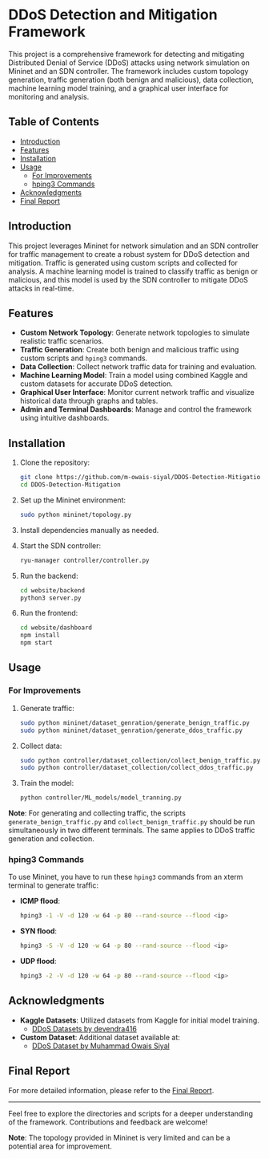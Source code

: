 # DDoS Detection and Mitigation Framework

This project is a comprehensive framework for detecting and mitigating Distributed Denial of Service (DDoS) attacks using network simulation on Mininet and an SDN controller. The framework includes custom topology generation, traffic generation (both benign and malicious), data collection, machine learning model training, and a graphical user interface for monitoring and analysis.

## Table of Contents
- [Introduction](#introduction)
- [Features](#features)
- [Installation](#installation)
- [Usage](#usage)
  - [For Improvements](#for-improvements)
  - [hping3 Commands](#hping3-commands)
- [Acknowledgments](#acknowledgments)
- [Final Report](#final-report)

## Introduction
This project leverages Mininet for network simulation and an SDN controller for traffic management to create a robust system for DDoS detection and mitigation. Traffic is generated using custom scripts and collected for analysis. A machine learning model is trained to classify traffic as benign or malicious, and this model is used by the SDN controller to mitigate DDoS attacks in real-time. 

## Features
- **Custom Network Topology**: Generate network topologies to simulate realistic traffic scenarios.
- **Traffic Generation**: Create both benign and malicious traffic using custom scripts and `hping3` commands.
- **Data Collection**: Collect network traffic data for training and evaluation.
- **Machine Learning Model**: Train a model using combined Kaggle and custom datasets for accurate DDoS detection.
- **Graphical User Interface**: Monitor current network traffic and visualize historical data through graphs and tables.
- **Admin and Terminal Dashboards**: Manage and control the framework using intuitive dashboards.

## Installation
1. Clone the repository:
    ```sh
    git clone https://github.com/m-owais-siyal/DDOS-Detection-Mitigation.git
    cd DDOS-Detection-Mitigation
    ```
2. Set up the Mininet environment:
    ```sh
    sudo python mininet/topology.py
    ```
3. Install dependencies manually as needed.

4. Start the SDN controller:
    ```sh
    ryu-manager controller/controller.py
    ```

5. Run the backend:
    ```sh
    cd website/backend
    python3 server.py
    ```

6. Run the frontend:
    ```sh
    cd website/dashboard
    npm install
    npm start
    ```

## Usage
### For Improvements
1. Generate traffic:
    ```sh
    sudo python mininet/dataset_genration/generate_benign_traffic.py
    sudo python mininet/dataset_genration/generate_ddos_traffic.py
    ```
2. Collect data:
    ```sh
    sudo python controller/dataset_collection/collect_benign_traffic.py
    sudo python controller/dataset_collection/collect_ddos_traffic.py
    ```
3. Train the model:
    ```sh
    python controller/ML_models/model_tranning.py
    ```

**Note**: For generating and collecting traffic, the scripts `generate_benign_traffic.py` and `collect_benign_traffic.py` should be run simultaneously in two different terminals. The same applies to DDoS traffic generation and collection.

### hping3 Commands
To use Mininet, you have to run these `hping3` commands from an xterm terminal to generate traffic:
- **ICMP flood**:
    ```sh
    hping3 -1 -V -d 120 -w 64 -p 80 --rand-source --flood <ip>
    ```
- **SYN flood**:
    ```sh
    hping3 -S -V -d 120 -w 64 -p 80 --rand-source --flood <ip>
    ```
- **UDP flood**:
    ```sh
    hping3 -2 -V -d 120 -w 64 -p 80 --rand-source --flood <ip>
    ```

## Acknowledgments
- **Kaggle Datasets**: Utilized datasets from Kaggle for initial model training.
  - [DDoS Datasets by devendra416](https://www.kaggle.com/datasets/devendra416/ddos-datasets)
- **Custom Dataset**: Additional dataset available at:
  - [DDoS Dataset by Muhammad Owais Siyal](https://www.kaggle.com/datasets/mowaissiyal/ddos-dataset-made-with-mininet)

## Final Report
For more detailed information, please refer to the [Final Report](Final%20Report.pdf).

---

Feel free to explore the directories and scripts for a deeper understanding of the framework. Contributions and feedback are welcome!

**Note**: The topology provided in Mininet is very limited and can be a potential area for improvement.
